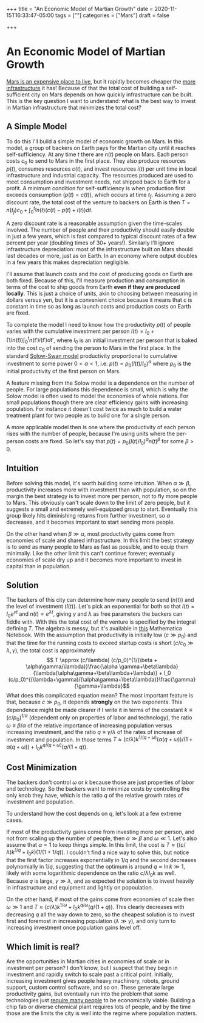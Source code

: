 +++
title = "An Economic Model of Martian Growth"
date = 2020-11-15T16:33:47-05:00
tags = [""]
categories = ["Mars"]
draft = false

+++

# An Economic Model of Martian Growth

[Mars is an expensive place to live](http://adamjermyn.com/posts/mars_scales/), but it rapidly becomes cheaper the [more infrastructure](https://caseyhandmer.wordpress.com/2018/09/03/how-to-industrialize-mars/) it has! Because of that the total cost of building a self-sufficient city on Mars depends on how quickly infrastructure can be built. This is the key question I want to understand: what is the best way to invest in Martian infrastructure that minimizes the total cost?



## A Simple Model

To do this I'll build a simple model of economic growth on Mars. In this model, a group of backers on Earth pays for the Martian city until it reaches self-sufficiency. At any time $t$ there are $n(t)$ people on Mars. Each person costs $c_0$ to send to Mars in the first place. They also produce resources $p(t)$, consumes resources $c(t)$, and invest resources $i(t)$ per unit time in local infrastructure and industrial capacity. The resources produced are used to meet consumption and investment needs, not shipped back to Earth for a profit. A minimum condition for self-sufficiency is when production first exceeds consumption ($p(t) = c(t)$), which occurs at time $t_f$.  Assuming a zero discount rate, the total cost of the venture to backers on Earth is then  $T = n(t_f) c_0 + \int_0^{t_f} n(t)(c(t) - p(t)+i(t)) dt$.

A zero discount rate is a reasonable assumption given the time-scales involved. The number of people and their productivity should easily double in just a few years, which is fast compared to typical discount rates of a few percent per year (doubling times of $30+$ years!). Similarly I'll ignore infrastructure depreciation: most of the infrastructure built on Mars should last decades or more, just as on Earth. In an economy where output doubles in a few years this makes depreciation negligible.

I'll assume that launch costs and the cost of producing goods on Earth are both fixed. Because of this, I'll measure production and consumption in terms of the cost to ship goods from Earth **even if they are produced locally**. This is just a choice of units, akin to choosing between measuring in dollars versus yen, but it is a convenient choice because it means that $c$ is constant in time so as long as launch costs and production costs on Earth are fixed.

To complete the model I need to know how the productivity $p(t)$ of people varies with the cumulative investment per person $I(t)=I_0 + (1/n(t))\int_0^t n(t') i(t') dt'$, where $I_0$ is an initial investment per person that is baked into the cost $c_0$ of sending the person to Mars in the first place. In the standard [Solow-Swan model](https://en.wikipedia.org/wiki/Solow–Swan_model) productivity proportional to cumulative investment to some power $0<\alpha<1$, i.e. $p(t) = p_0 (I(t)/I_0)^\alpha$ where $p_0$ is the initial productivity of the first person on Mars.

A feature missing from the Solow model is a dependence on the number of people. For large populations this dependence is small, which is why the Solow model is often used to model the economies of whole nations. For small populations though there are clear efficiency gains with increasing population. For instance it doesn't cost twice as much to build a water treatment plant for two people as to build one for a single person.

A more applicable model then is one where the productivity of each person rises with the number of people, because I'm using units where the per-person costs are fixed. So let's say that $p(t) = p_0 (I(t) / I_0)^\alpha n(t)^\beta$ for some $\beta > 0$.

## Intuition

Before solving this model, it's worth building some intuition. When $\alpha \gg \beta$, productivity increases more with investment than with population, so on the margin the best strategy is to invest more per person, not to fly more people to Mars. This obviously can't scale down to the limit of zero people, but it suggests a small and extremely well-equipped group to start. Eventually this group likely hits diminishing returns from further investment, so $\alpha$ decreases, and it becomes important to start sending more people.

On the other hand when $\beta \gg \alpha$, most productivity gains come from economies of scale and shared infrastructure. In this limit the best strategy is to send as many people to Mars as fast as possible, and to equip them minimally. Like the other limit this can't continue forever; eventually economies of scale dry up and it becomes more important to invest in capital than in population.

## Solution

The backers of this city can determine how many people to send ($n(t)$) and the level of investment $(I(t))$. Let's pick an exponential for both so that $I(t) = I_0 e^{\gamma t}$ and $n(t) = e^{\lambda t}$, giving $\gamma$ and $\lambda$ as free parameters the backers can fiddle with. With this the total cost of the venture is specified by the integral defining $T$. The algebra is messy, but it's available in [this](http://adamjermyn.com/notebooks/mars_economy.nb) Mathematica Notebook. With the assumption that productivity is initially low ($c \gg p_0$) and that the time for the running costs to exceed startup costs is short ($c/c_0 \gg \lambda,\gamma$), the total cost is approximately 
$$
T \approx (c/\lambda) (c/p_0)^{1/(\beta + \alpha\gamma/\lambda)}\frac{\alpha \gamma+\beta\lambda}{\lambda(\alpha\gamma+\beta\lambda+\lambda)} + I_0 (c/p_0)^{(\lambda+\gamma)/(\alpha\gamma+\beta\lambda)}\frac{\gamma}{\gamma+\lambda}​
$$
What does this complicated equation mean? The most important feature is that, because $c \gg p_0$, it depends **strongly** on the two exponents. This dependence might be made clearer if I write it in terms of the constant $k \equiv (c/p_0)^{1/\alpha}$ (dependent only on properties of labor and technology), the ratio $\omega\equiv \beta/\alpha$ of the relative importance of increasing population versus increasing investment, and the ratio $q \equiv \gamma/\lambda$ of the rates of increase of investment and population. In those terms $T \approx (c/\lambda) k^{1/(q+\omega)}(\alpha (q+\omega))/(1+\alpha(q+\omega)) + I_0 k^{q/(q+\omega)}(q/(1+q))$.

## Cost Minimization

 The backers don't control $\omega$ or $k$ because those are just properties of labor and technology. So the backers want to minimize costs by controlling the only knob they have, which is the ratio $q$ of the relative growth rates of investment and population.

To understand how the cost depends on $q$, let's look at a few extreme cases.

If most of the productivity gains come from investing more per person, and not from scaling up the number of people, then $\alpha \gg \beta$ and $\omega \ll 1$. Let's also assume that $\alpha=1$ to keep things simple. In this limit, the cost is $T \approx ((c/\lambda)k^{1/q} + I_0 k)(1/(1+1/q))$. I couldn't find a nice way to solve this, but notice that the first factor increases exponentially in $1/q$ and the second decreases polynomially in $1/q$, suggesting that the optimum is around $q \approx \ln k \gg 1$, likely with some logarithmic dependence on the ratio $c/\lambda I_0 k$ as well. Because $q$ is large, $\gamma \gg \lambda$, and as expected the solution is to invest heavily in infrastructure and equipment and lightly on popoulation.

On the other hand, if most of the gains come from economies of scale then $\omega \gg 1$ and $T \approx (c/\lambda) k^{1/\omega} + I_0 k^{q/\omega}(q/(1+q))$. This clearly decreases with decreasing $q$ all the way down to zero, so the cheapest solution is to invest first and foremost in increasing population ($\lambda \gg \gamma$), and only turn to increasing investment once population gains level off.

## Which limit is real?

Are the opportunities in Martian cities in economies of scale or in investment per person? I don't know, but I suspect that they begin in investment and rapidly switch to scale past a critical point. Initially, increasing investment gives people heavy machinery, robots, ground support, custom control software, and so on. These generate large productivity gains, but eventually run into the problem that some technologies just [require many people](https://caseyhandmer.wordpress.com/2020/07/20/case-study-iceland/) to be economically viable. Building a chip fab or diverse chemical plant requires lots of people, and by the time those are the limits the city is well into the regime where population matters. 